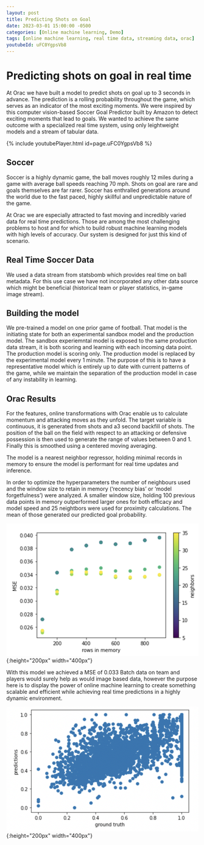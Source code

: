 ```yaml
---
layout: post
title: Predicting Shots on Goal
date: 2023-03-01 15:00:00 -0500
categories: [Online machine learning, Demo]
tags: [online machine learning, real time data, streaming data, orac]
youtubeId: uFC0YgpsVb8
---
```


# Predicting shots on goal in real time

At Orac we have built a model to predict shots on goal up to 3 seconds in advance. The prediction is a rolling probability throughout the game, which serves as an indicator of the most exciting moments. We were inspired by this computer vision-based Soccer Goal Predictor built by Amazon to detect exciting moments that lead to goals. We wanted to achieve the same outcome with a specialized real time system, using only leightweight models and  a stream of tabular data.

{% include youtubePlayer.html id=page.uFC0YgpsVb8 %}

## Soccer

Soccer is a highly dynamic game, the ball moves roughly 12 miles during a game with average ball speeds reaching 70 mph. Shots on goal are rare and goals themselves are far rarer. Soccer has enthralled generations around the world due to the fast paced, highly skillful and unpredictable nature of the game. 

At Orac we are especially attracted to fast moving and incredibly varied data for real time predictions. Those are among the most challenging problems to host and for which to build robust machine learning models with high levels of accuracy. Our system is designed for just this kind of scenario. 


## Real Time Soccer Data

We used a data stream from statsbomb which provides real time on ball metadata. For this use case we have not incorporated any other data source which might be beneficial (historical team or player statistics, in-game image stream). 



## Building the model

We pre-trained a model on one prior game of football. That model is the initiating state for both an experimental sandbox model and the production model. The sandbox experiemntal model is exposed to the same production data stream, it is both scoring and learning with each incoming data point. The production model is scoring only. The production model is replaced by the experimental model every 1 minute. The purpose of this is to have a representative model which is entirely up to date with current patterns of the game, while we maintain the separation of the production model in case of any instability in learning. 

## Orac Results

For the features, online transformations with Orac enable us to calculate momentum and attacking moves as they unfold. The target variable is continuous, it is generated from shots and a3 second backfill of shots. The position of the ball on the field with respect to an attacking or defensive possession is then used to generate the range of values between 0 and 1. Finally this is smoothed using a centered moving averaging. 

The model is a nearest neighbor regressor, holding minimal records in memory to ensure the model is performant for real time updates and inference. 

In order to optimize the hyperparameters the number of neighbours used and the window size to retain in memory (‘recency bias’ or ‘model forgetfulness’) were analyzed. A smaller window size, holding 100 previous data points in memory outperformed larger ones for both efficacy and model speed and 25 neightbors were used for proximity calculations. The mean of those generated our predicted goal probability. 

![Hyperparameter search](/soccer_hyperparameter.png){:height="200px" width="400px"}

With this model we achieved a  MSE of 0.033 Batch data on team and players would surely help as would image based data, however the purpose here is to display the power of online machine learning  to create something scalable and efficient while achieving real time predictions in a highly dynamic environment.

![MSE](/soccer_mse.png){:height="200px" width="400px"}


#